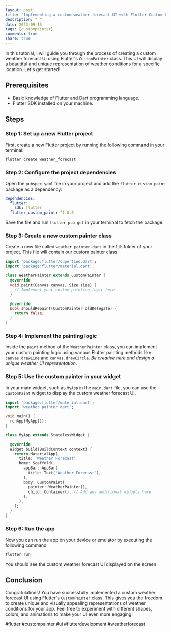 ```yaml
---
layout: post
title: "Implementing a custom weather forecast UI with Flutter Custom Painter"
description: " "
date: 2023-09-15
tags: [custompainter]
comments: true
share: true
---
```


In this tutorial, I will guide you through the process of creating a custom weather forecast UI using Flutter's `CustomPainter` class. This UI will display a beautiful and unique representation of weather conditions for a specific location. Let's get started!

## Prerequisites
- Basic knowledge of Flutter and Dart programming language.
- Flutter SDK installed on your machine.

## Steps

### Step 1: Set up a new Flutter project
First, create a new Flutter project by running the following command in your terminal:

```
flutter create weather_forecast
```

### Step 2: Configure the project dependencies
Open the `pubspec.yaml` file in your project and add the `flutter_custom_paint` package as a dependency:

```yaml
dependencies:
  flutter:
    sdk: flutter
  flutter_custom_paint: ^1.0.0
```

Save the file and run `flutter pub get` in your terminal to fetch the package.

### Step 3: Create a new custom painter class
Create a new file called `weather_painter.dart` in the `lib` folder of your project. This file will contain our custom painter class.

```dart
import 'package:flutter/cupertino.dart';
import 'package:flutter/material.dart';

class WeatherPainter extends CustomPainter {
  @override
  void paint(Canvas canvas, Size size) {
    // Implement your custom painting logic here
  }

  @override
  bool shouldRepaint(CustomPainter oldDelegate) {
    return false;
  }
}
```

### Step 4: Implement the painting logic
Inside the `paint` method of the `WeatherPainter` class, you can implement your custom painting logic using various Flutter painting methods like `canvas.drawLine` and `canvas.drawCircle`. *Be creative here and design a unique weather UI representation*.

### Step 5: Use the custom painter in your widget
In your main widget, such as `MyApp` in the `main.dart` file, you can use the `CustomPaint` widget to display the custom weather forecast UI.

```dart
import 'package:flutter/material.dart';
import 'weather_painter.dart';

void main() {
  runApp(MyApp());
}

class MyApp extends StatelessWidget {

  @override
  Widget build(BuildContext context) {
    return MaterialApp(
      title: 'Weather Forecast',
      home: Scaffold(
        appBar: AppBar(
          title: Text('Weather Forecast'),
        ),
        body: CustomPaint(
          painter: WeatherPainter(),
          child: Container(), // Add any additional widgets here
        ),
      ),
    );
  }
}
```

### Step 6: Run the app
Now you can run the app on your device or emulator by executing the following command:

```
flutter run
```

You should see the custom weather forecast UI displayed on the screen.

## Conclusion
Congratulations! You have successfully implemented a custom weather forecast UI using Flutter's `CustomPainter` class. This gives you the freedom to create unique and visually appealing representations of weather conditions for your app. Feel free to experiment with different shapes, colors, and animations to make your UI even more engaging!

#flutter #custompainter #ui #flutterdevelopment #weatherforecast